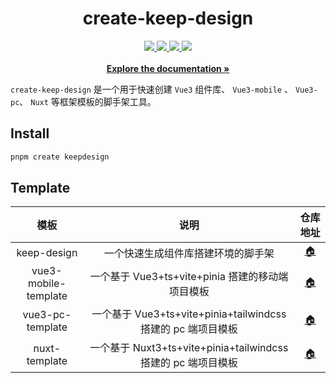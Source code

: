<h1 align="center">create-keep-design</h1>

 <p align="center">
    <a href="https://www.npmjs.com/package/create-keepdesign">
      <img src="https://img.shields.io/npm/v/create-keepdesign" />
    </a>
    <!-- <a href="https://www.npmjs.com/package/create-keepdesign">
      <img src="https://img.shields.io/npm/dm/create-keepdesign" />
    </a> -->
    <a href="https://github.com/dshuais/create-keep-design/stargazers">
      <img src="https://img.shields.io/github/stars/dshuais/create-keep-design.svg?style=flat-square" />
    </a>
    <a href="https://github.com/dshuais/create-keep-design/blob/main/LICENSE">
      <img src="https://img.shields.io/npm/l/create-keepdesign" >
    </a>
    <a href="https://github.com/dshuais/create-keep-design/issues">
      <img src="https://img.shields.io/github/issues/dshuais/create-keep-design" />
    </a>
    <br/>
    <br/>
    <a href="https://create-keep-design.dshuais.com/"><strong>Explore the documentation »</strong></a>
  </p>

`create-keep-design` 是一个用于快速创建 `Vue3` 组件库、 `Vue3-mobile` 、 `Vue3-pc`、 `Nuxt` 等框架模板的脚手架工具。

## Install

```bash
pnpm create keepdesign
```

## Template

|         模板         |                             说明                              |                         仓库地址                         |
| :------------------: | :-----------------------------------------------------------: | :------------------------------------------------------: |
|     keep-design      |              一个快速生成组件库搭建环境的脚手架               | [🏠](https://github.com/dshuais/create-keep-design#main) |
| vue3-mobile-template |       一个基于 Vue3+ts+vite+pinia 搭建的移动端项目模板        |  [🏠](https://github.com/dshuais/vue3-mobile-template)   |
|   vue3-pc-template   | 一个基于 Vue3+ts+vite+pinia+tailwindcss 搭建的 pc 端项目模板  |    [🏠](https://github.com/dshuais/vue3-pc-template)     |
|    nuxt-template     | 一个基于 Nuxt3+ts+vite+pinia+tailwindcss 搭建的 pc 端项目模板 |   [🏠](https://github.com/dshuais/nuxt-template#main)    |
